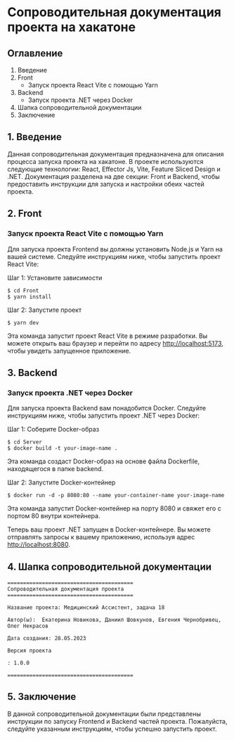 # Сопроводительная документация проекта на хакатоне

## Оглавление

1. Введение
2. Front
   - Запуск проекта React Vite с помощью Yarn
3. Backend
   - Запуск проекта .NET через Docker
4. Шапка сопроводительной документации
5. Заключение

## 1. Введение

Данная сопроводительная документация предназначена для описания процесса запуска проекта на хакатоне. В проекте используются следующие технологии: React, Effector Js, Vite, Feature Sliced Design и .NET. Документация разделена на две секции: Front и Backend, чтобы предоставить инструкции для запуска и настройки обеих частей проекта.

## 2. Front

### Запуск проекта React Vite с помощью Yarn

Для запуска проекта Frontend вы должны установить Node.js и Yarn на вашей системе. Следуйте инструкциям ниже, чтобы запустить проект React Vite:

Шаг 1: Установите зависимости

```
$ cd Front
$ yarn install
```

Шаг 2: Запустите проект

```
$ yarn dev
```

Эта команда запустит проект React Vite в режиме разработки. Вы можете открыть ваш браузер и перейти по адресу [http://localhost:5173](http://localhost:5173), чтобы увидеть запущенное приложение.

## 3. Backend

### Запуск проекта .NET через Docker

Для запуска проекта Backend вам понадобится Docker. Следуйте инструкциям ниже, чтобы запустить проект .NET через Docker:

Шаг 1: Соберите Docker-образ

```
$ cd Server
$ docker build -t your-image-name .
```

Эта команда создаст Docker-образ на основе файла Dockerfile, находящегося в папке backend.

Шаг 2: Запустите Docker-контейнер

```
$ docker run -d -p 8080:80 --name your-container-name your-image-name
```

Эта команда запустит Docker-контейнер на порту 8080 и свяжет его с портом 80 внутри контейнера.

Теперь ваш проект .NET запущен в Docker-контейнере. Вы можете отправлять запросы к вашему приложению, используя адрес [http://localhost:8080](http://localhost:8080).

## 4. Шапка сопроводительной документации

```
========================================
Сопроводительная документация проекта
========================================

Название проекта: Медицинский Ассистент, задача 18

Автор(ы):  Екатерина Новикова, Даниил Шовкунов, Евгения Чернобривец, Олег Некрасов

Дата создания: 28.05.2023

Версия проекта

: 1.0.0

========================================
```

## 5. Заключение

В данной сопроводительной документации были представлены инструкции по запуску Frontend и Backend частей проекта. Пожалуйста, следуйте указанным инструкциям, чтобы успешно запустить проект.
